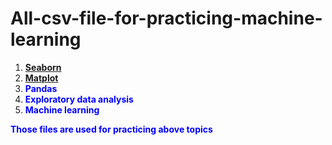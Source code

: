 # All-csv-file-for-practicing-machine-learning

1. **[Seaborn](https://github.com/romantalukdar346/Seaborn)**
2. **[Matplot](https://github.com/romantalukdar346/Matplotlib)**
3. **<font color="blue">Pandas</font>**
4. **<font color="blue">Exploratory data analysis</font>**
5. **<font color="blue">Machine learning</font>**

<font color="blue">**Those files are used for practicing above topics**</font>

